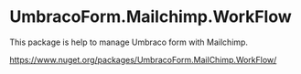 # UmbracoForm.Mailchimp.WorkFlow

This package is help to manage Umbraco form with Mailchimp.

https://www.nuget.org/packages/UmbracoForm.MailChimp.WorkFlow/

